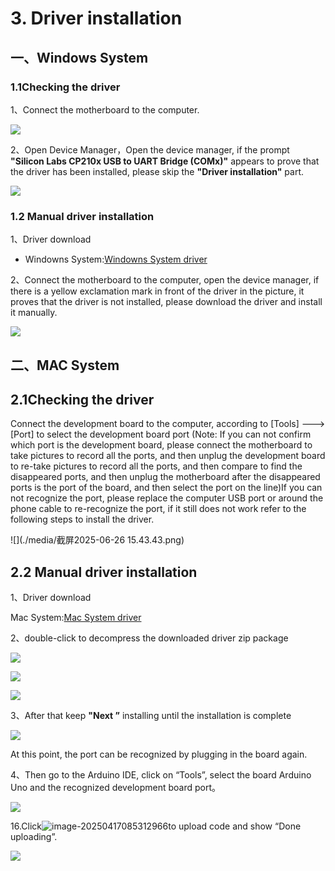 # 3. Driver installation

## 一、Windows System

### 1.1Checking the driver

1、Connect the motherboard to the computer.

![](./media/1.jpg)

2、Open Device Manager，Open the device manager, if the prompt **"Silicon Labs CP210x USB to UART Bridge (COMx)"** appears to prove that the driver has been installed, please skip the **"Driver installation"** part.

![](./media/Animation.gif)

### 1.2 Manual driver installation

1、Driver download

- Windowns System:[Windowns System driver](./Windows.7z)

2、Connect the motherboard to the computer, open the device manager, if there is a yellow exclamation mark in front of the driver in the picture, it proves that the driver is not installed, please download the driver and install it manually.

![](./media/Animation-1750921346712-3.gif)

## 二、MAC System

## 2.1Checking the driver

Connect the development board to the computer, according to [Tools] ---> [Port] to select the development board port (Note: If you can not confirm which port is the development board, please connect the motherboard to take pictures to record all the ports, and then unplug the development board to re-take pictures to record all the ports, and then compare to find the disappeared ports, and then unplug the motherboard after the disappeared ports is the port of the board, and then select the port on the line)If you can not recognize the port, please replace the computer USB port or around the phone cable to re-recognize the port, if it still does not work refer to the following steps to install the driver.

![](./media/截屏2025-06-26 15.43.43.png)

## 2.2 Manual driver installation

1、Driver download

Mac System:[Mac System driver](./Mac.7z)

2、double-click to decompress the downloaded driver zip package

![](./media/image-20250417083615847-1749262759458-8.png)

![](./media/image-20250417083758947-1749262759458-7.png)

![](./media/image-20250417083918581-1749262759458-5.png)

3、After that keep **"Next ”** installing until the installation is complete

![](./media/7cca827fe946096f228797dadce10661.png)

At this point, the port can be recognized by plugging in the board again.

4、Then go to the Arduino IDE, click on “Tools”, select the board Arduino Uno and the recognized development board port。

![](./media/2.png)

16.Click![image-20250417085312966](./media/image-20250417085312966-1749262759459-18.png)to upload code and show “Done uploading”.

![](./media/3.png)